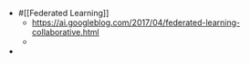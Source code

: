 - #[[Federated Learning]]
	- https://ai.googleblog.com/2017/04/federated-learning-collaborative.html
	-
-